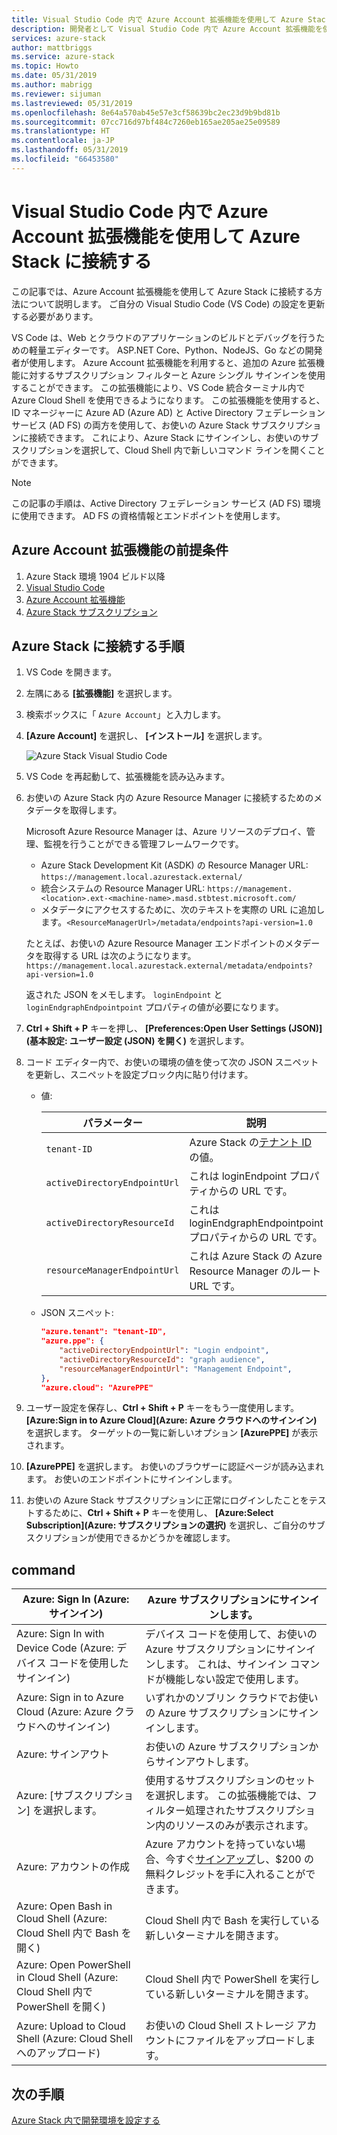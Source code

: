 ```yaml
---
title: Visual Studio Code 内で Azure Account 拡張機能を使用して Azure Stack に接続する | Microsoft Docs
description: 開発者として Visual Studio Code 内で Azure Account 拡張機能を使用して Azure Stack に接続します
services: azure-stack
author: mattbriggs
ms.service: azure-stack
ms.topic: Howto
ms.date: 05/31/2019
ms.author: mabrigg
ms.reviewer: sijuman
ms.lastreviewed: 05/31/2019
ms.openlocfilehash: 8e64a570ab45e57e3cf58639bc2ec23d9b9bd81b
ms.sourcegitcommit: 07cc716d97bf484c7260eb165ae205ae25e09589
ms.translationtype: HT
ms.contentlocale: ja-JP
ms.lasthandoff: 05/31/2019
ms.locfileid: "66453580"
---
```

# <a name="connect-to-azure-stack-using-azure-account-extension-in-visual-studio-code"></a>Visual Studio Code 内で Azure Account 拡張機能を使用して Azure Stack に接続する

この記事では、Azure Account 拡張機能を使用して Azure Stack に接続する方法について説明します。 ご自分の Visual Studio Code (VS Code) の設定を更新する必要があります。

VS Code は、Web とクラウドのアプリケーションのビルドとデバッグを行うための軽量エディターです。 ASP.NET Core、Python、NodeJS、Go などの開発者が使用します。 Azure Account 拡張機能を利用すると、追加の Azure 拡張機能に対するサブスクリプション フィルターと Azure シングル サインインを使用することができます。 この拡張機能により、VS Code 統合ターミナル内で Azure Cloud Shell を使用できるようになります。 この拡張機能を使用すると、ID マネージャーに Azure AD (Azure AD) と Active Directory フェデレーション サービス (AD FS) の両方を使用して、お使いの Azure Stack サブスクリプションに接続できます。 これにより、Azure Stack にサインインし、お使いのサブスクリプションを選択して、Cloud Shell 内で新しいコマンド ラインを開くことができます。 

> [!Note]  
> この記事の手順は、Active Directory フェデレーション サービス (AD FS) 環境に使用できます。 AD FS の資格情報とエンドポイントを使用します。

## <a name="pre-requisites-for-the-azure-account-extension"></a>Azure Account 拡張機能の前提条件

1. Azure Stack 環境 1904 ビルド以降
2. [Visual Studio Code](https://code.visualstudio.com/)
3. [Azure Account 拡張機能](https://github.com/Microsoft/vscode-azure-account)
4. [Azure Stack サブスクリプション](https://azure.microsoft.com/overview/azure-stack/)

## <a name="steps-to-connect-to-azure-stack"></a>Azure Stack に接続する手順

1. VS Code を開きます。

2. 左隅にある **[拡張機能]** を選択します。

3. 検索ボックスに「 `Azure Account`」と入力します。

4. **[Azure Account]** を選択し、 **[インストール]** を選択します。

      ![Azure Stack Visual Studio Code](media/azure-stack-dev-start-vscode-azure/image1.png)

5. VS Code を再起動して、拡張機能を読み込みます。

6. お使いの Azure Stack 内の Azure Resource Manager に接続するためのメタデータを取得します。 
    
    Microsoft Azure Resource Manager は、Azure リソースのデプロイ、管理、監視を行うことができる管理フレームワークです。
    - Azure Stack Development Kit (ASDK) の Resource Manager URL: `https://management.local.azurestack.external/` 
    - 統合システムの Resource Manager URL: `https://management.<location>.ext-<machine-name>.masd.stbtest.microsoft.com/`
    - メタデータにアクセスするために、次のテキストを実際の URL に追加します。`<ResourceManagerUrl>/metadata/endpoints?api-version=1.0`

    たとえば、お使いの Azure Resource Manager エンドポイントのメタデータを取得する URL は次のようになります。`https://management.local.azurestack.external/metadata/endpoints?api-version=1.0`

    返された JSON をメモします。 `loginEndpoint` と `loginEndgraphEndpointpoint` プロパティの値が必要になります。

7. **Ctrl + Shift + P** キーを押し、 **[Preferences:Open User Settings (JSON)]\(基本設定: ユーザー設定 (JSON) を開く\)** を選択します。

8. コード エディター内で、お使いの環境の値を使って次の JSON スニペットを更新し、スニペットを設定ブロック内に貼り付けます。

    - 値:

        | パラメーター | 説明 |
        | --- | --- |
        | `tenant-ID` | Azure Stack の[テナント ID](../operator/azure-stack-identity-overview.md) の値。 |
        | `activeDirectoryEndpointUrl` | これは loginEndpoint プロパティからの URL です。 |
        | `activeDirectoryResourceId` | これは loginEndgraphEndpointpoint プロパティからの URL です。
        | `resourceManagerEndpointUrl` | これは Azure Stack の Azure Resource Manager のルート URL です。 | 

    - JSON スニペット:

      ```JSON  
      "azure.tenant": "tenant-ID",
      "azure.ppe": {
          "activeDirectoryEndpointUrl": "Login endpoint",
          "activeDirectoryResourceId": "graph audience",
          "resourceManagerEndpointUrl": "Management Endpoint",
      },
      "azure.cloud": "AzurePPE"
      ```

8. ユーザー設定を保存し、**Ctrl + Shift + P** キーをもう一度使用します。 **[Azure:Sign in to Azure Cloud]\(Azure: Azure クラウドへのサインイン\)** を選択します。 ターゲットの一覧に新しいオプション **[AzurePPE]** が表示されます。

9. **[AzurePPE]** を選択します。 お使いのブラウザーに認証ページが読み込まれます。 お使いのエンドポイントにサインインします。

11. お使いの Azure Stack サブスクリプションに正常にログインしたことをテストするために、**Ctrl + Shift + P** キーを使用し、 **[Azure:Select Subscription]\(Azure: サブスクリプションの選択\)** を選択し、ご自分のサブスクリプションが使用できるかどうかを確認します。

## <a name="commands"></a>command

| Azure: Sign In (Azure: サインイン) | Azure サブスクリプションにサインインします。 |
| --- | --- |
| Azure: Sign In with Device Code (Azure: デバイス コードを使用したサインイン) | デバイス コードを使用して、お使いの Azure サブスクリプションにサインインします。 これは、サインイン コマンドが機能しない設定で使用します。 |
| Azure: Sign in to Azure Cloud (Azure: Azure クラウドへのサインイン) | いずれかのソブリン クラウドでお使いの Azure サブスクリプションにサインインします。 |
| Azure: サインアウト | お使いの Azure サブスクリプションからサインアウトします。 |
| Azure: [サブスクリプション] を選択します。 | 使用するサブスクリプションのセットを選択します。 この拡張機能では、フィルター処理されたサブスクリプション内のリソースのみが表示されます。 |
| Azure: アカウントの作成 | Azure アカウントを持っていない場合、今すぐ[サインアップ](https://azure.microsoft.com/free/?utm_source=campaign&utm_campaign=vscode-azure-account&mktingSource=vscode-azure-account)し、\$200 の無料クレジットを手に入れることができます。 |
| Azure: Open Bash in Cloud Shell (Azure: Cloud Shell 内で Bash を開く) | Cloud Shell 内で Bash を実行している新しいターミナルを開きます。 |
| Azure: Open PowerShell in Cloud Shell (Azure: Cloud Shell 内で PowerShell を開く) | Cloud Shell 内で PowerShell を実行している新しいターミナルを開きます。 |
| Azure: Upload to Cloud Shell (Azure: Cloud Shell へのアップロード) | お使いの Cloud Shell ストレージ アカウントにファイルをアップロードします。 |

## <a name="next-steps"></a>次の手順

[Azure Stack 内で開発環境を設定する](azure-stack-dev-start.md)